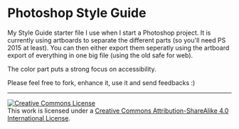# Photoshop Style Guide
My Style Guide starter file I use when I start a Photoshop project.
It is currently using artboards to separate the different parts (so you'll need PS 2015 at least). You can then either export them seperatly using the artboard export of everything in one big file (using the old safe for web).

The color part puts a strong focus on accessibility.

Please feel free to fork, enhance it, use it and send feedbacks :)

___
<a rel="license" href="http://creativecommons.org/licenses/by-sa/4.0/"><img alt="Creative Commons License" style="border-width:0" src="https://i.creativecommons.org/l/by-sa/4.0/88x31.png" /></a><br />This work is licensed under a <a rel="license" href="http://creativecommons.org/licenses/by-sa/4.0/">Creative Commons Attribution-ShareAlike 4.0 International License</a>.

